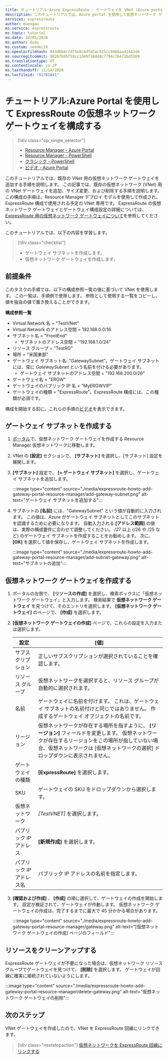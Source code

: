 ```yaml
---
title: チュートリアル:Azure ExpressRoute - ゲートウェイを VNet (Azure portal) に追加する
description: このチュートリアルでは、Azure portal を使用して仮想ネットワーク ゲートウェイを ExpressRoute の VNet に追加する方法について説明します。
services: expressroute
author: duongau
ms.service: expressroute
ms.topic: tutorial
ms.date: 10/05/2020
ms.author: duau
ms.custom: seodec18
ms.openlocfilehash: 843d0b8cfd75e8cbdf45ac535cc9486aa42442d6
ms.sourcegitcommit: 9826fb9575dcc1d49f16dd8c7794c7b471bd3109
ms.translationtype: HT
ms.contentlocale: ja-JP
ms.lasthandoff: 11/14/2020
ms.locfileid: "91761841"
---
```

# <a name="tutorial-configure-a-virtual-network-gateway-for-expressroute-using-the-azure-portal"></a>チュートリアル:Azure Portal を使用して ExpressRoute の仮想ネットワーク ゲートウェイを構成する
> [!div class="op_single_selector"]
> * [Resource Manager - Azure Portal](expressroute-howto-add-gateway-portal-resource-manager.md)
> * [Resource Manager - PowerShell](expressroute-howto-add-gateway-resource-manager.md)
> * [クラシック - PowerShell](expressroute-howto-add-gateway-classic.md)
> * [ビデオ - Azure Portal](https://azure.microsoft.com/documentation/videos/azure-expressroute-how-to-create-a-vpn-gateway-for-your-virtual-network)
> 

このチュートリアルでは、既存の VNet 用の仮想ネットワーク ゲートウェイを追加する手順を説明します。 この記事では、既存の仮想ネットワーク (VNet) 用の VNet ゲートウェイを追加、サイズ変更、および削除する手順を説明します。 この構成の手順は、Resource Manager デプロイ モデルを使用して作成され、ExpressRoute 構成で使用される予定の VNet 専用です。 ExpressRoute の仮想ネットワーク ゲートウェイとゲートウェイ構成設定の詳細については、[ExpressRoute 用の仮想ネットワーク ゲートウェイについて](expressroute-about-virtual-network-gateways.md)を参照してください。 

このチュートリアルでは、以下の内容を学習します。
> [!div class="checklist"]
> - ゲートウェイ サブネットを作成します。
> - 仮想ネットワーク ゲートウェイを作成します。

## <a name="prerequisites"></a>前提条件

このタスクの手順では、以下の構成参照一覧の値に基づいて VNet を使用します。 この一覧は、手順例で使用します。 参照として使用する一覧をコピーし、値を独自の値で置き換えることができます。

**構成参照一覧**

* Virtual Network 名 = "TestVNet"
* Virtual Network のアドレス空間 = 192.168.0.0/16
* サブネット名 = "FrontEnd" 
    * サブネットのアドレス空間 = "192.168.1.0/24"
* リソース グループ = "TestRG"
* 場所 = "米国東部"
* ゲートウェイ サブネット名: "GatewaySubnet"。ゲートウェイ サブネットには、常に *GatewaySubnet* という名前を付ける必要があります。
    * ゲートウェイ サブネットのアドレス空間 = "192.168.200.0/26"
* ゲートウェイ名 = "ERGW"
* ゲートウェイのパブリック IP 名 = "MyERGWVIP"
* ゲートウェイの種類 = "ExpressRoute"。ExpressRoute 構成には、この種類が必須です。

構成を開始する前に、これらの手順の[ビデオ](https://azure.microsoft.com/documentation/videos/azure-expressroute-how-to-create-a-vpn-gateway-for-your-virtual-network)を表示できます。

## <a name="create-the-gateway-subnet"></a>ゲートウェイ サブネットを作成する

1. [ポータル](https://portal.azure.com)で、仮想ネットワーク ゲートウェイを作成する Resource Manager 仮想ネットワークに移動します。
1. VNet の **[設定]** セクションで、 **[サブネット]** を選択し、[サブネット] 設定を展開します。
1. **[サブネット]** 設定で、 **[+ ゲートウェイ サブネット]** を選択し、ゲートウェイ サブネットを追加します。 
   
    :::image type="content" source="./media/expressroute-howto-add-gateway-portal-resource-manager/add-gateway-subnet.png" alt-text="ゲートウェイ サブネットを追加する":::

1. サブネットの **[名前]** には、"GatewaySubnet" という値が自動的に入力されます。 この値は、Azure がゲートウェイ サブネットとしてこのサブネットを認識するために必要になります。 自動入力される **[アドレス範囲]** の値は、実際の構成要件に合わせて調整してください。 /27 以上 (/26 や /25 など) のゲートウェイ サブネットを作成することをお勧めします。 次に、 **[OK]** を選択して値を保存し、ゲートウェイ サブネットを作成します。

    :::image type="content" source="./media/expressroute-howto-add-gateway-portal-resource-manager/add-subnet-gateway.png" alt-text="サブネットの追加":::

## <a name="create-the-virtual-network-gateway"></a>仮想ネットワーク ゲートウェイを作成する

1. ポータルの左側で、 **[リソースの作成]** を選択し、検索ボックスに「仮想ネットワーク ゲートウェイ」と入力します。 検索結果で **仮想ネットワーク ゲートウェイ** を見つけて、そのエントリを選択します。 **[仮想ネットワーク ゲートウェイ]** のページで、 **[作成]** を選択します。
1. **[仮想ネットワーク ゲートウェイの作成]** ページで、これらの設定を入力または選択します。

    | 設定 | [値] |
    | --------| ----- |
    | サブスクリプション | 正しいサブスクリプションが選択されていることを確認します。 |
    | リソース グループ | 仮想ネットワークを選択すると、リソース グループが自動的に選択されます。 | 
    | 名前 | ゲートウェイに名前を付けます。 これは、ゲートウェイ サブネットの名前付けと同じではありません。 作成するゲートウェイ オブジェクトの名前です。|
    | リージョン | 仮想ネットワークが存在する場所を指すように、 **[リージョン]** フィールドを変更します。 仮想ネットワークが存在するリージョンをこの場所が指していない場合、仮想ネットワークは [仮想ネットワークの選択] ドロップダウンに表示されません。 |
    | ゲートウェイの種類 | **[ExpressRoute]** を選択します。|
    | SKU | ゲートウェイの SKU をドロップダウンから選択します。 |
    | 仮想ネットワーク | *[TestVNET]* を選択します。 |
    | パブリック IP アドレス | **[新規作成]** を選択します。|
    | パブリック IP アドレス名 | パブリック IP アドレスの名前を指定します。 |

1. **[確認および作成]** 、 **[作成]** の順に選択して、ゲートウェイの作成を開始します。 設定が検証されて、ゲートウェイが作動します。 仮想ネットワーク ゲートウェイの作成は、完了するまでに最大で 45 分かかる場合があります。

    :::image type="content" source="./media/expressroute-howto-add-gateway-portal-resource-manager/gateway.png" alt-text="[仮想ネットワーク ゲートウェイの作成] ページのフィールド":::

## <a name="clean-up-resources"></a>リソースをクリーンアップする

ExpressRoute ゲートウェイが不要になった場合は、仮想ネットワーク リソース グループでゲートウェイを見つけて、 **[削除]** を選択します。 ゲートウェイが回線に確実に接続されていないようにします。

:::image type="content" source="./media/expressroute-howto-add-gateway-portal-resource-manager/delete-gateway.png" alt-text="仮想ネットワーク ゲートウェイの削除":::

## <a name="next-steps"></a>次のステップ
VNet ゲートウェイを作成したので、VNet を ExpressRoute 回線にリンクできます。 

> [!div class="nextstepaction"]
> [仮想ネットワークを ExpressRoute 回線にリンクする](expressroute-howto-linkvnet-portal-resource-manager.md)
